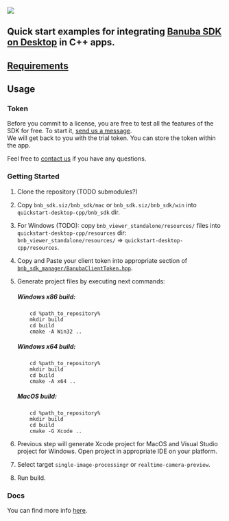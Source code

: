 [![](https://www.banuba.com/hubfs/Banuba_November2018/Images/Banuba%20SDK.png)](https://docs.banuba.com/face-ar-sdk-v1/desktop/desktop_overview)

## Quick start examples for integrating [Banuba SDK on Desktop](https://docs.banuba.com/face-ar-sdk-v1/desktop/desktop_overview) in C++ apps.  

## [Requirements](https://docs.banuba.com/face-ar-sdk-v1/overview/system_requirements)

## Usage
### Token
Before you commit to a license, you are free to test all the features of the SDK for free. To start it, [send us a message](https://www.banuba.com/facear-sdk/face-filters#form).  
We will get back to you with the trial token.
You can store the token within the app.  

Feel free to [contact us](https://docs.banuba.com/face-ar-sdk-v1/support) if you have any questions.

### Getting Started

1. Clone the repository (TODO submodules?)
2. Copy `bnb_sdk.siz/bnb_sdk/mac` or `bnb_sdk.siz/bnb_sdk/win` into `quickstart-desktop-cpp/bnb_sdk` dir.

3. For Windows (TODO): copy `bnb_viewer_standalone/resources/` files into `quickstart-desktop-cpp/resources` dir:
    `bnb_viewer_standalone/resources/` => `quickstart-desktop-cpp/resources`.
4. Copy and Paste your client token into appropriate section of [`bnb_sdk_manager/BanubaClientToken.hpp`](bnb_sdk_manager/BanubaClientToken.hpp). 

5. Generate project files by executing next commands:
    ##### Windows x86 build:	
    ```
        cd %path_to_repository%
        mkdir build
        cd build
        cmake -A Win32 ..
    ```
    ##### Windows x64 build:	
    ```
        cd %path_to_repository%
        mkdir build
        cd build
        cmake -A x64 ..
    ```
    ##### MacOS build:	
    ```
        cd %path_to_repository%
        mkdir build
        cd build
        cmake -G Xcode ..
    ```
6. Previous step will generate Xcode project for MacOS and Visual Studio project for Windows. Open project in appropriate IDE on your platform.
7. Select target `single-image-processingr` or `realtime-camera-preview`.
8. Run build.

### Docs
You can find more info [here](https://docs.banuba.com/face-ar-sdk-v1/desktop/desktop_overview).
